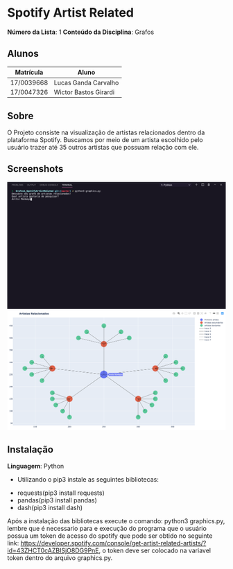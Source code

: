 

# Spotify Artist Related

**Número da Lista**: 1
**Conteúdo da Disciplina**: Grafos

## Alunos
|Matrícula | Aluno |
| -- | -- |
| 17/0039668  |  Lucas Ganda Carvalho  |
| 17/0047326  |  Wictor Bastos Girardi |

## Sobre 
O Projeto consiste na visualização de artistas relacionados dentro da plataforma Spotify. Buscamos por meio de um artista escolhido pelo usuário trazer até 35 outros artistas que possuam relação com ele.

## Screenshots
![image example](./screenshots/terminal.png)
![image example](./screenshots/tela.png)


## Instalação 
**Linguagem**: Python<br>
- Utilizando o pip3 instale as seguintes bibliotecas: 
* requests(pip3 install requests)
* pandas(pip3 install pandas)
* dash(pip3 install dash)

Após a instalação das bibliotecas execute o comando: python3 graphics.py, lembre que é necessario para e execução do programa que o usuário possua um token de acesso do spotify que pode ser obtido no seguinte link: https://developer.spotify.com/console/get-artist-related-artists/?id=43ZHCT0cAZBISjO8DG9PnE, o token deve ser colocado na variavel token dentro do arquivo graphics.py.
